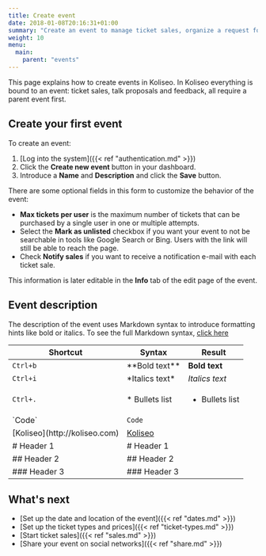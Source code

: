 ```yaml
---
title: Create event
date: 2018-01-08T20:16:31+01:00
summary: "Create an event to manage ticket sales, organize a request for proposals or collect feedback for an event."
weight: 10
menu:
  main:
    parent: "events" 
---
```


This page explains how to create events in Koliseo. In Koliseo everything is bound to an event: ticket sales, talk proposals and feedback, all require a parent event first.

## Create your first event

To create an event:

1. [Log into the system]({{< ref "authentication.md" >}})
2. Click the <b>Create new event</b> button in your dashboard. 
3. Introduce a **Name** and **Description** and click the <b>Save</b> button.

There are some optional fields in this form to customize the behavior of the event:

* **Max tickets per user** is the maximum number of tickets that can be purchased by a single user in one or multiple attempts.
* Select the **Mark as unlisted** checkbox if you want your event to not be searchable in tools like Google Search or Bing. Users with the link will still be able to reach the page. 
* Check **Notify sales** if you want to receive a notification e-mail with each ticket sale.

This information is later editable in the **Info** tab of the edit page of the event.

## Event description 

The description of the event uses Markdown syntax to introduce formatting hints like bold or italics. To see the full Markdown syntax, [click here](https://guides.github.com/features/mastering-markdown/)

Shortcut | Syntax | Result
---|---|---
`Ctrl+b` | \*\*Bold text\*\* | **Bold text**
`Ctrl+i` | \*Italics text\* | *Italics text*
`Ctrl+.` | \* Bullets list | <ul class="square" ><li>Bullets list</li></ul>
 | \`Code\`	| `Code`
 | \[Koliseo\]\(http&#xfeff;://koliseo.com\) | [Koliseo](http://koliseo.com)
 | \# Header 1 | # Header 1
 | \#\# Header 2 | ## Header 2
 | \#\#\# Header 3 | ### Header 3

## What's next

* [Set up the date and location of the event]({{< ref "dates.md" >}})
* [Set up the ticket types and prices]({{< ref "ticket-types.md" >}})
* [Start ticket sales]({{< ref "sales.md" >}})
* [Share your event on social networks]({{< ref "share.md" >}})
